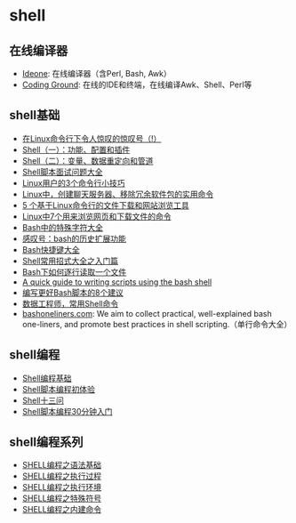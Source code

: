 # shell

## 在线编译器
* [Ideone](http://ideone.com/): 在线编译器（含Perl, Bash, Awk）
* [Coding Ground](http://www.tutorialspoint.com/codingground.htm): 在线的IDE和终端，在线编译Awk、Shell、Perl等

## shell基础
* [在Linux命令行下令人惊叹的惊叹号（!）](https://linux.cn/article-5608-1.html)
* [Shell（一）：功能、配置和插件](http://www.jianshu.com/p/f51b178237c8)
* [Shell（二）：变量、数据重定向和管道](http://www.jianshu.com/p/3687e12b8d48)
* [Shell脚本面试问题大全](https://linux.cn/article-5607-1.html)
* [Linux用户的3个命令行小技巧](https://linux.cn/article-5635-1.html)
* [Linux中，创建聊天服务器、移除冗余软件包的实用命令](https://linux.cn/article-5648-1.html)
* [5 个基于Linux命令行的文件下载和网站浏览工具](https://linux.cn/article-5546-1.html)
* [Linux中7个用来浏览网页和下载文件的命令](https://linux.cn/article-5645-1.html)
* [Bash中的特殊字符大全](https://linux.cn/article-5657-1.html)
* [感叹号：bash的历史扩展功能](https://linux.cn/article-5658-1.html)
* [Bash快捷键大全](https://linux.cn/article-5660-1.html)
* [Shell常用招式大全之入门篇](http://segmentfault.com/a/1190000002924882)
* [Bash下如何逐行读取一个文件](https://linux.cn/article-6119-1.html)
* [A quick guide to writing scripts using the bash shell](http://www.panix.com/~elflord/unix/bash-tute.html)
* [编写更好Bash脚本的8个建议](https://linux.cn/article-6420-1.html)
* [数据工程师，常用Shell命令](http://www.jianshu.com/p/1ea90c81b659)
* [bashoneliners.com](http://www.bashoneliners.com/): We aim to collect practical, well-explained bash one-liners, and promote best practices in shell scripting.（单行命令大全）

## shell编程
* [Shell编程基础](http://wiki.ubuntu.org.cn/Shell%E7%BC%96%E7%A8%8B%E5%9F%BA%E7%A1%80)
* [Shell脚本编程初体验](https://linux.cn/article-5591-1.html)
* [Shell十三问](http://wiki.jikexueyuan.com/project/13-questions-of-shell/)
* [Shell脚本编程30分钟入门](https://github.com/qinjx/30min_guides/blob/master/shell.md)

## shell编程系列
* [SHELL编程之语法基础](http://liwei.life/2016/05/16/69/)
* [SHELL编程之执行过程](http://liwei.life/2016/05/23/shell%E7%BC%96%E7%A8%8B%E4%B9%8B%E6%89%A7%E8%A1%8C%E8%BF%87%E7%A8%8B/)
* [SHELL编程之执行环境](http://liwei.life/2016/05/30/shell%E7%BC%96%E7%A8%8B%E4%B9%8B%E6%89%A7%E8%A1%8C%E7%8E%AF%E5%A2%83/)
* [SHELL编程之特殊符号](http://liwei.life/2016/06/06/shell%e7%bc%96%e7%a8%8b%e4%b9%8b%e7%89%b9%e6%ae%8a%e7%ac%a6%e5%8f%b7/)
* [SHELL编程之内建命令](http://liwei.life/2016/06/13/shell%e7%bc%96%e7%a8%8b%e4%b9%8b%e5%86%85%e5%bb%ba%e5%91%bd%e4%bb%a4/)

